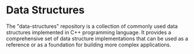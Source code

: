 # Data Structures
The "data-structures" repository is a collection of commonly used data structures implemented in C++ programming language. It provides a comprehensive set of data structure implementations that can be used as a reference or as a foundation for building more complex applications.
